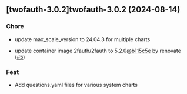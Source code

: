 

## [twofauth-3.0.2]twofauth-3.0.2 (2024-08-14)

### Chore



- update max_scale_version to 24.04.3 for multiple charts

- update container image 2fauth/2fauth to 5.2.0[@b115c5e](https://github.com/b115c5e) by renovate ([#5](https://github.com/truecharts/charts/issues/5))

### Feat



- Add questions.yaml files for various system charts
